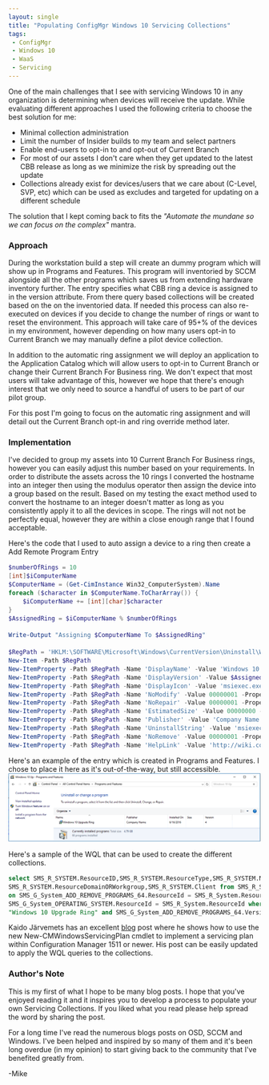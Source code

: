 ```yaml
---
layout: single
title: "Populating ConfigMgr Windows 10 Servicing Collections"
tags: 
 - ConfigMgr
 - Windows 10
 - WaaS
 - Servicing
---
```


One of the main challenges that I see with servicing Windows 10 in any organization is determining when devices will receive the update. While evaluating different approaches I used the following criteria to choose the best solution for me:

* Minimal collection administration 
* Limit the number of Insider builds to my team and select partners
* Enable end-users to opt-in to and opt-out of Current Branch
* For most of our assets I don't care when they get updated to the latest CBB release as long as we minimize the risk by spreading out the update
* Collections already exist for devices/users that we care about (C-Level, SVP, etc) which can be used as excludes and targeted for updating on a different schedule

The solution that I kept coming back to fits the *"Automate the mundane so we can focus on the complex"* mantra. 

### Approach
During the workstation build a step will create an dummy program which will show up in Programs and Features. This program will inventoried by SCCM alongside all the other programs which saves us from extending hardware inventory further. The entry specifies what CBB ring a device is assigned to in the version attribute. From there query based collections will be created based on the on the inventoried data. If needed this process can also re-executed on devices if you decide to change the number of rings or want to reset the environment. This approach will take care of 95+% of the devices in my environment, however depending on how many users opt-in to Current Branch we may manually define a pilot device collection. 

In addition to the automatic ring assignment we will deploy an application to the Application Catalog which will allow users to opt-in to Current Branch or change their Current Branch For Business ring. We don't expect that most users will take advantage of this, however we hope that there's enough interest that we only need to source a handful of users to be part of our pilot group.

For this post I'm going to focus on the automatic ring assignment and will detail out the Current Branch opt-in and ring override method later. 

### Implementation
I've decided to group my assets into 10 Current Branch For Business rings, however you can easily adjust this number based on your requirements. In order to distribute the assets across the 10 rings I converted the hostname into an integer then using the modulus operator then assign the device into a group based on the result. Based on my testing the exact method used to convert the hostname to an integer doesn't matter as long as you consistently apply it to all the devices in scope. The rings will not not be perfectly equal, however they are within a close enough range that I found acceptable. 

Here's the code that I used to auto assign a device to a ring then create a Add Remote Program Entry

```powershell
$numberOfRings = 10
[int]$iComputerName
$ComputerName = (Get-CimInstance Win32_ComputerSystem).Name
foreach ($character in $ComputerName.ToCharArray()) {
    $iComputerName += [int][char]$character
}
$AssignedRing = $iComputerName % $numberOfRings

Write-Output "Assigning $ComputerName To $AssignedRing"

$RegPath = 'HKLM:\SOFTWARE\Microsoft\Windows\CurrentVersion\Uninstall\Windows 10 Upgrade Ring'
New-Item -Path $RegPath
New-ItemProperty -Path $RegPath -Name 'DisplayName' -Value 'Windows 10 Upgrade Ring' -PropertyType String
New-ItemProperty -Path $RegPath -Name 'DisplayVersion' -Value $AssignedRing -PropertyType String
New-ItemProperty -Path $RegPath -Name 'DisplayIcon' -Value 'msiexec.exe' -PropertyType String
New-ItemProperty -Path $RegPath -Name 'NoModify' -Value 00000001 -PropertyType DWord
New-ItemProperty -Path $RegPath -Name 'NoRepair' -Value 00000001 -PropertyType DWord
New-ItemProperty -Path $RegPath -Name 'EstimatedSize' -Value 00000000 -PropertyType DWord
New-ItemProperty -Path $RegPath -Name 'Publisher' -Value 'Company Name' -PropertyType String
New-ItemProperty -Path $RegPath -Name 'UninstallString' -Value 'msiexec.exe' -PropertyType String
New-ItemProperty -Path $RegPath -Name 'NoRemove' -Value 00000001 -PropertyType DWord
New-ItemProperty -Path $RegPath -Name 'HelpLink' -Value 'http://wiki.company.com/wiki/index.php/WaaS' -PropertyType String
```
Here's an example of the entry which is created in Programs and Features. I chose to place it here as it's out-of-the-way, but still accessible. 
![Programs&FeaturesExample](/images/2016/06/waas_ring.png)

Here's a sample of the WQL that can be used to create the different collections. 

```sql
select SMS_R_SYSTEM.ResourceID,SMS_R_SYSTEM.ResourceType,SMS_R_SYSTEM.Name,SMS_R_SYSTEM.SMSUniqueIdentifier,
SMS_R_SYSTEM.ResourceDomainORWorkgroup,SMS_R_SYSTEM.Client from SMS_R_System inner join SMS_G_System_ADD_REMOVE_PROGRAMS_64 
on SMS_G_System_ADD_REMOVE_PROGRAMS_64.ResourceId = SMS_R_System.ResourceId inner join SMS_G_System_OPERATING_SYSTEM on
SMS_G_System_OPERATING_SYSTEM.ResourceId = SMS_R_System.ResourceId where SMS_G_System_ADD_REMOVE_PROGRAMS_64.DisplayName = 
"Windows 10 Upgrade Ring" and SMS_G_System_ADD_REMOVE_PROGRAMS_64.Version = "4" and SMS_G_System_OPERATING_SYSTEM.Caption like "Microsoft Windows 10%"
```

Kaido Järvemets has an excellent [blog](http://blog.coretech.dk/kaj/creating-configmgr-servicing-plans-with-powershell/ "Kaido's Blog: Creating ConfigMgr Servicing Plans with PowerShell") post where he shows how to use the new New-CMWindowsServicingPlan cmdlet to implement a servicing plan within Configuration Manager 1511 or newer. His post can be easily updated to apply the WQL queries to the collections.

### Author's Note
This is my first of what I hope to be many blog posts. I hope that you've enjoyed reading it and it inspires you to develop a process to populate your own Servicing Collections. If you liked what you read please help spread the word by sharing the post. 

For a long time I've read the numerous blogs posts on OSD, SCCM and Windows. I've been helped and inspired by so many of them and it's been long overdue (in my opinion) to start giving back to the community that I've benefited greatly from.

-Mike
